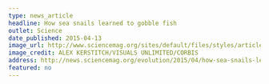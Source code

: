 ```yaml
---
type: news_article
headline: How sea snails learned to gobble fish
outlet: Science
date_published: 2015-04-13
image_url: http://www.sciencemag.org/sites/default/files/styles/article_main_large/public/images/pf_snail.jpg?itok=7fCbdUsr
image_credit: ALEX KERSTITCH/VISUALS UNLIMITED/CORBIS
address: http://news.sciencemag.org/evolution/2015/04/how-sea-snails-learned-gobble-fish
featured: no
---
```

